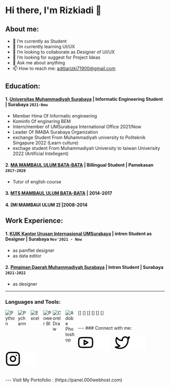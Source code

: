 # Hi there, I'm Rizkiadi 👋
## About me:
- 🔭 I’m currently as Student
- 🌱 I’m currently learning UI/UX
- 👯 I’m looking to collaborate as Designer of UI/UX
- 🤔 I’m looking for suggest for Project Ideas
- 💬 Ask me about anything
- 📫 How to reach me: aditiarizki71900@gmail.com

## Education:

#### 1. [Universitas Muhammadiyah Surabaya](https://www.um-surabaya.ac.id) | Informatic Engineering Student | Surabaya `2021-Now`
   - Member Hima Of Informatic engineering
   - Kominfo Of enginering BEM
   - Intern/member of UMSurabaya International Office 2021/Now
   - Leader Of IMABA Surabaya Organization 
   - exchange Student From Muhammadiyah university to Politeknik Singapure 2022 (Learn culture)
   - exchage student From Muhammadiyah University to taiwan Univerisity 2022 (Artificial Intellegent)
 #### 2. [MA MAMBAUL ULUM BATA-BATA](https://masmubata-bata.com) | Billingual Student | Pamekasan `2017-2020`
   - Tutor of english course
 #### 3. [MTS MAMBAUL ULUM BATA-BATA](https://mtsmubata-bata.com) | 2014-2017 
 #### 4. [MI MAMBAUl ULUM 2] |2008-2014
   

## Work Experience:
#### 1. [KUIK Kantor Urusan Internasional UMSurabaya](https://kuik.um-surabaya.ac.id) | intren Student as Designer | Surabaya `Nov'2021 - Now`
   - as pamflet designer 
   - as data editor 
#### 2. [Pimpinan Daerah Muhammadiyah Surabaya](http://surabaya-kota.or.id) | Intren Student | Surabaya `2021-2022`
   - as designer

---
### Languages and Tools:

[<img align="left" alt="Python" width="30px" src="https://upload.wikimedia.org/wikipedia/commons/thumb/c/c3/Python-logo-notext.svg/110px-Python-logo-notext.svg.png?20100317150552" style="padding-right:10px;" />]
[<img align="left" alt="Pycharm" width="30px" src="https://upload.wikimedia.org/wikipedia/commons/thumb/1/1d/PyCharm_Icon.svg/220px-PyCharm_Icon.svg.png" style="padding-right:10px;" />]
[<img align="left" alt="Excel" width="30px" src="https://is2-ssl.mzstatic.com/image/thumb/Purple126/v4/a8/fd/5a/a8fd5a84-c6f1-355f-3b9f-6e86598efaa3/XCEL.png/1200x630bb.png" style="padding-right:10px;" />]
[<img align="left" alt="Power BI" width="30px" src="https://powerbi.microsoft.com/pictures/application-logos/svg/powerbi.svg" style="padding-right:0px;" />]
[<img align="left" alt="Corel Draw" width="30px" src="https://play-lh.googleusercontent.com/lxag-BavuDQ6BACqgwTHqOLkJk0EY-zMdYWBx7ISaMNn6eQtR1rwVkaZMCb_jqbmS6M=w480-h960" style="padding-right:10px;" />]
[<img align="left" alt="Adobe Photoshop" width="30px" src="https://play-lh.googleusercontent.com/r9zF77jorOmkaRlXnvsLiuVQ3p_gYW8y7x_UL-COoH9PxaTUEMbW1wiwS0z1n1Q31Q=w480-h960" style="padding-right:10px;" />]

<br />
---
### Connect with me:

[![website](./img/youtube-light.svg)](https://www.youtube.com/channel/UC5obZ-lBKS8VNONMdMoW-Aw)
[![website](./img/youtube-dark.svg)](https://www.youtube.com/channel/UC5obZ-lBKS8VNONMdMoW-Aw)
&nbsp;&nbsp;
[![website](./img/twitter-light.svg)](https://twitter.com/Aditia10735384)
[![website](./img/twitter-dark.svg)](https://twitter.com/Aditia10735384)
&nbsp;&nbsp;
[![website](./img/instagram-light.svg)](https://www.instagram.com/rzkiadiii_/)
[![website](./img/instagram-dark.svg)](https://www.instagram.com/rzkiadiii_/)

<br />
---
Visit My Portofolio : (https://panel.000webhost.com)




